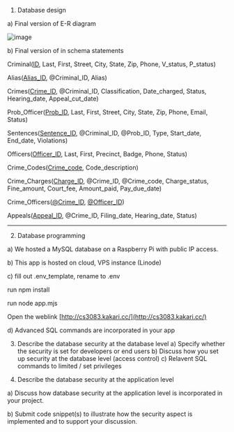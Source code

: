1) Database design

a) Final version of E-R diagram

![image](https://github.com/kakary-cc/Crime-Tracking-Database-System/assets/165611994/f31fcd9b-4f78-4775-81bf-d46d6e7a7e1e)

b) Final version of in schema statements

Criminal(<ins>ID</ins>, Last, First, Street, City, State, Zip, Phone, V_status, P_status)

Alias(<ins>Alias_ID</ins>, @Criminal_ID, Alias)

Crimes(<ins>Crime_ID</ins>, @Criminal_ID, Classification, Date_charged, Status, Hearing_date, Appeal_cut_date)

Prob_Officer(<ins>Prob_ID</ins>, Last, First, Street, City, State, Zip, Phone, Email, Status)

Sentences(<ins>Sentence_ID</ins>, @Criminal_ID, @Prob_ID, Type, Start_date, End_date, Violations)

Officers(<ins>Officer_ID</ins>, Last, First, Precinct, Badge, Phone, Status)

Crime_Codes(<ins>Crime_code</ins>, Code_description)

Crime_Charges(<ins>Charge_ID</ins>, @Crime_ID, @Crime_code, Charge_status, Fine_amount, Court_fee, Amount_paid, Pay_due_date)

Crime_Officers(<ins>@Crime_ID</ins>, <ins>@Officer_ID</ins>)

Appeals(<ins>Appeal_ID</ins>, @Crime_ID, Filing_date, Hearing_date, Status)

---

2) Database programming

a) We hosted a MySQL database on a Raspberry Pi with public IP access.

b) This app is hosted on cloud, VPS instance (Linode)

c) fill out .env_template, rename to .env

run npm install

run node app.mjs

Open the weblink [http://cs3083.kakari.cc/](http://cs3083.kakari.cc/)

d) Advanced SQL commands are incorporated in your app

3) Describe the database security at the database level
a) Specify whether the security is set for developers or end users
b) Discuss how you set up security at the database level (access control)
c) Relavent SQL commands to limited / set privileges

4) Describe the database security at the application level

a) Discuss how database security at the application level is incorporated in your
project.

b) Submit code snippet(s) to illustrate how the security aspect is implemented and
to support your discussion.

